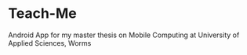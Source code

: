 # Teach-Me
Android App for my master thesis on Mobile Computing at University of Applied Sciences, Worms
